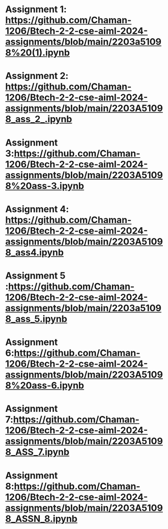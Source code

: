 # Assignment 1: https://github.com/Chaman-1206/Btech-2-2-cse-aiml-2024-assignments/blob/main/2203a51098%20(1).ipynb
# Assignment 2: https://github.com/Chaman-1206/Btech-2-2-cse-aiml-2024-assignments/blob/main/2203A51098_ass_2_.ipynb
# Assignment 3:https://github.com/Chaman-1206/Btech-2-2-cse-aiml-2024-assignments/blob/main/2203A51098%20ass-3.ipynb
# Assignment 4: https://github.com/Chaman-1206/Btech-2-2-cse-aiml-2024-assignments/blob/main/2203A51098_ass4.ipynb
# Assignment 5 :https://github.com/Chaman-1206/Btech-2-2-cse-aiml-2024-assignments/blob/main/2203a51098_ass_5.ipynb
# Assignment 6:https://github.com/Chaman-1206/Btech-2-2-cse-aiml-2024-assignments/blob/main/2203A51098%20ass-6.ipynb
# Assignment 7:https://github.com/Chaman-1206/Btech-2-2-cse-aiml-2024-assignments/blob/main/2203A51098_ASS_7.ipynb
# Assignment 8:https://github.com/Chaman-1206/Btech-2-2-cse-aiml-2024-assignments/blob/main/2203A51098_ASSN_8.ipynb
